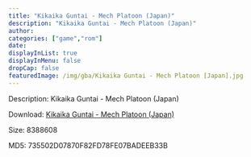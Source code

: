 ```yaml
---
title: "Kikaika Guntai - Mech Platoon (Japan)"
description: "Kikaika Guntai - Mech Platoon (Japan)"
author: 
categories: ["game","rom"]
date: 
displayInList: true
displayInMenu: false
dropCap: false
featuredImage: /img/gba/Kikaika Guntai - Mech Platoon [Japan].jpg
---
```


Description: Kikaika Guntai - Mech Platoon (Japan)

Download: <a style="text-decoration:underline;" href="https://mega.nz/#!nOQ0CSrY!6DVajwAQD3mDFUNBbP89B-T4G2TRBGuLN6l9rUVKEkc" target = "_blank" rel = "nofollow" > Kikaika Guntai - Mech Platoon (Japan)</a>

Size: 8388608

MD5: 735502D07870F82FD78FE07BADEEB33B

